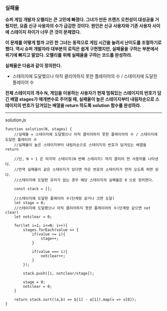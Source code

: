 ### 실패율

**슈퍼 게임 개발자 오렐리는 큰 고민에 빠졌다. 그녀가 만든 프랜즈 오천성이 대성공을 거뒀지만, 요즘 신규 사용자의 수가 급감한 것이다. 원인은 신규 사용자와 기존 사용자 사이에 스테이지 차이가 너무 큰 것이 문제였다.**

**이 문제를 어떻게 할까 고민 한 그녀는 동적으로 게임 시간을 늘려서 난이도를 조절하기로 했다. 역시 슈퍼 개발자라 대부분의 로직은 쉽게 구현했지만, 실패율을 구하는 부분에서 위기에 빠지고 말았다. 오렐리를 위해 실패율을 구하는 코드를 완성하라.**

**실패율은 다음과 같이 정의한다.**

- 스테이지에 도달했으나 아직 클리어하지 못한 플레이어의 수 / 스테이지에 도달한 플레이어 수

**전체 스테이지의 개수 N, 게임을 이용하는 사용자가 현재 멈춰있는 스테이지의 번호가 담긴 배열 stages가 매개변수로 주어질 때, 실패율이 높은 스테이지부터 내림차순으로 스테이지의 번호가 담겨있는 배열을 return 하도록 solution 함수를 완성하라.**

---

_solution.js_

```
function solution(N, stages) {
    //실패율 = 스테이지에 도달했으나 아직 클리어하지 못한 플레이어의 수 / 스테이지에 도달한 플레이어 수
    //실패율이 높은 스테이지부터 내림차순으로 스테이지의 번호가 담겨있는 배열을 return

    //단, N + 1 은 마지막 스테이지(N 번째 스테이지) 까지 클리어 한 사용자를 나타낸다.
    //만약 실패율이 같은 스테이지가 있다면 작은 번호의 스테이지가 먼저 오도록 하면 된다.
    //스테이지에 도달한 유저가 없는 경우 해당 스테이지의 실패율은 0 으로 정의한다.

    const stack = [];

    //스테이지에 도달한 플레이어 수(단계랑 같거나 크면 도달)
    let stage = 0;
    //스테이지에 도달했으나 아직 클리어하지 못한 플레이어의 수(단계랑 같으면 not clear)
    let notclear = 0;

    for(let i=1; i<=N; i++){
        stages.forEach(value => {
            if(value >= i){
                stage++;
            }

            if(value === i){
                notclear++;
            }
        });

        stack.push([i, notclear/stage]);

        stage = 0;
        notclear = 0;
    }

    return stack.sort((a,b) => b[1] - a[1]).map(v => v[0]);
}
```
